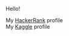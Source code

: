Hello! <br>

My [HackerRank](https://www.hackerrank.com/ercan_eser_deu) profile <br>
My [Kaggle](https://www.kaggle.com/ercanese) profile
